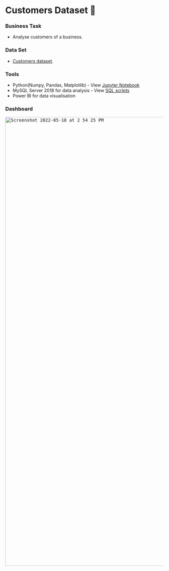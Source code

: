 # Customers Dataset 👥


### Business Task
- Analyse customers of a business.

### Data Set
- [Customers dataset](https://github.com/brendaakweongo/Customers/blob/main/Excel/Customers.csv).

### Tools
- Python(Numpy, Pandas, Matplotlib) - View [Jupyter Notebook](https://github.com/brendaakweongo/Customers/blob/main/Python/Customers.ipynb)
- MySQL Server 2018 for data analysis - View [SQL scripts](https://github.com/brendaakweongo/Customers/blob/main/SQL/Customers.sql)
- Power BI for data visualisation

### Dashboard

<kbd><img width="1425" alt="Screenshot 2022-05-18 at 2 54 25 PM" src="https://user-images.githubusercontent.com/114441414/224027497-8c113a97-0621-496f-a9ba-f79efb13d635.png"></kbd>

